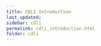 ```yaml
---
title: CDLI Introduction
last_updated:
sidebar: cdli
permalink: cdli_introduction.html
folder: cdli
---
```


